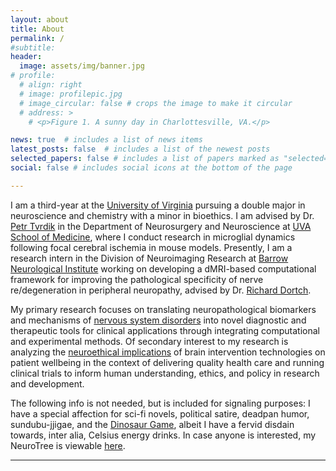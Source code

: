 ```yaml
---
layout: about
title: About
permalink: /
#subtitle:
header:
  image: assets/img/banner.jpg
# profile:
  # align: right
  # image: profilepic.jpg
  # image_circular: false # crops the image to make it circular
  # address: >
    # <p>Figure 1. A sunny day in Charlottesville, VA.</p>

news: true  # includes a list of news items
latest_posts: false  # includes a list of the newest posts
selected_papers: false # includes a list of papers marked as "selected={true}"
social: false # includes social icons at the bottom of the page

---
```

I am a third-year at the [University of Virginia](https://www.virginia.edu/) pursuing a double major in neuroscience and chemistry with a minor in bioethics. I am advised by Dr. [Petr Tvrdik](https://med.virginia.edu/bims/faculty/?facbio=1&id=48788) in the Department of Neurosurgery and Neuroscience at [UVA School of Medicine](https://med.virginia.edu/), where I conduct research in microglial dynamics following focal cerebral ischemia in mouse models. Presently, I am a research intern in the Division of Neuroimaging Research at [Barrow Neurological Institute](https://www.barrowneuro.org/) working on developing a dMRI-based computational framework for improving the pathological specificity of nerve re/degeneration in peripheral neuropathy, advised by Dr. [Richard Dortch](https://www.barrowneuro.org/person/richard-dortch-phd/).

My primary research focuses on translating neuropathological biomarkers and mechanisms of [nervous system disorders](https://www.ninds.nih.gov/health-information/disorders) into novel diagnostic and therapeutic tools for clinical applications through integrating computational and experimental methods. Of secondary interest to my research is analyzing the [neuroethical implications](https://www.ninds.nih.gov/current-research/focus-tools-topics/focus-neuroethics#:~:text=Neuroethics%20is%20a%20field%20that,identity%2C%20consciousness%2C%20and%20autonomy.) of brain intervention technologies on patient wellbeing in the context of delivering quality health care and running clinical trials to inform human understanding, ethics, and policy in research and development.

The following info is not needed, but is included for signaling purposes: I have a special affection for sci-fi novels, political satire, deadpan humor, sundubu-jjigae, and the [Dinosaur Game](chrome://dino/), albeit I have a fervid disdain towards, inter alia, Celsius energy drinks. In case anyone is interested, my NeuroTree is viewable [here](http://neurotree.org/neurotree/tree.php?pid=936347&pnodecount=4&cnodecount=2&fontsize=1).

<hr>
